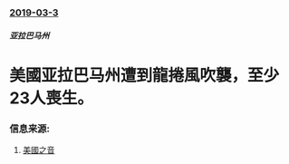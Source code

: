 ### [2019-03-3](/news/2019/03/3/index.md)

##### 亚拉巴马州
# 美國亚拉巴马州遭到龍捲風吹襲，至少23人喪生。 




### 信息来源:

1. [美國之音](https://www.voanews.com/a/at-least-14-dead-as-storms-possible-tornados-hit-deep-south/4811971.html)
